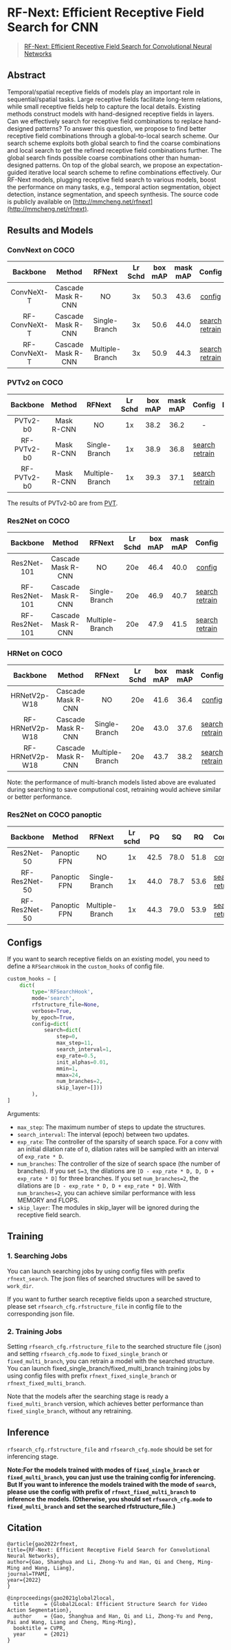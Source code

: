 # RF-Next: Efficient Receptive Field Search for CNN

> [RF-Next: Efficient Receptive Field Search for Convolutional Neural Networks](http://mftp.mmcheng.net/Papers/22TPAMI-ActionSeg.pdf)

<!-- [ALGORITHM] -->

## Abstract

Temporal/spatial receptive fields of models play an important role in sequential/spatial tasks. Large receptive fields facilitate long-term relations, while small receptive fields help to capture the local details. Existing methods construct models with hand-designed receptive fields in layers. Can we effectively search for receptive field combinations to replace hand-designed patterns? To answer this question, we propose to find better receptive field combinations through a global-to-local search scheme. Our search scheme exploits both global search to find the coarse combinations and local search to get the refined receptive field combinations further. The global search finds possible coarse combinations other than human-designed patterns. On top of the global search, we propose an expectation-guided iterative local search scheme to refine combinations effectively. Our RF-Next models, plugging receptive field search to various models, boost the performance on many tasks, e.g., temporal action segmentation, object detection, instance segmentation, and speech synthesis.
The source code is publicly available on [http://mmcheng.net/rfnext](http://mmcheng.net/rfnext).

## Results and Models

### ConvNext on COCO

|   Backbone    |       Method       |     RFNext      | Lr Schd | box mAP | mask mAP |                                                                                                                                                                             Config                                                                                                                                                                              |                                                                                                                                                                                                                                                                                                                                    Download                                                                                                                                                                                                                                                                                                                                    |
| :-----------: | :----------------: | :-------------: | :-----: | :-----: | :------: | :-------------------------------------------------------------------------------------------------------------------------------------------------------------------------------------------------------------------------------------------------------------------------------------------------------------------------------------------------------------: | :----------------------------------------------------------------------------------------------------------------------------------------------------------------------------------------------------------------------------------------------------------------------------------------------------------------------------------------------------------------------------------------------------------------------------------------------------------------------------------------------------------------------------------------------------------------------------------------------------------------------------------------------------------------------------: |
|  ConvNeXt-T   | Cascade Mask R-CNN |       NO        |   3x    |  50.3   |   43.6   |                                                                                                             [config](https://github.com/open-mmlab/mmdetection/blob/master/configs/convnext/mask_rcnn_convnext-t_p4_w7_fpn_fp16_ms-crop_3x_coco.py)                                                                                                             |                                                                                                                                   [model](https://download.openmmlab.com/mmdetection/v2.0/convnext/mask_rcnn_convnext-t_p4_w7_fpn_fp16_ms-crop_3x_coco/mask_rcnn_convnext-t_p4_w7_fpn_fp16_ms-crop_3x_coco_20220426_154953-050731f4.pth) \| [log](https://download.openmmlab.com/mmdetection/v2.0/convnext/mask_rcnn_convnext-t_p4_w7_fpn_fp16_ms-crop_3x_coco/mask_rcnn_convnext-t_p4_w7_fpn_fp16_ms-crop_3x_coco_20220426_154953.log.json)                                                                                                                                   |
| RF-ConvNeXt-T | Cascade Mask R-CNN |  Single-Branch  |   3x    |  50.6   |   44.0   | [search](https://github.com/open-mmlab/mmdetection/tree/master/configs/rfnext/rfnext_search_cascade_mask_rcnn_convnext-t_p4_w7_fpn_giou_4conv1f_fp16_ms-crop_3x_coco.py) [retrain](https://github.com/open-mmlab/mmdetection/tree/master/configs/rfnext/rfnext_fixed_single_branch_cascade_mask_rcnn_convnext-t_p4_w7_fpn_giou_4conv1f_fp16_ms-crop_3x_coco.py) | [model](https://download.openmmlab.com/mmdetection/v2.0/rfnext/rfnext_fixed_single_branch_cascade_mask_rcnn_convnext_tiny_patch4_window7_mstrain_480-800_giou_4conv1f_adamw_3x_coco_in1k/rfnext_fixed_single_branch_cascade_mask_rcnn_convnext_tiny_patch4_window7_mstrain_480-800_giou_4conv1f_adamw_3x_coco_in1k-71aeb991.pth) \| [log](https://download.openmmlab.com/mmdetection/v2.0/rfnext/rfnext_fixed_single_branch_cascade_mask_rcnn_convnext_tiny_patch4_window7_mstrain_480-800_giou_4conv1f_adamw_3x_coco_in1k/rfnext_fixed_single_branch_cascade_mask_rcnn_convnext_tiny_patch4_window7_mstrain_480-800_giou_4conv1f_adamw_3x_coco_in1k_20220131_091748.log.json) |
| RF-ConvNeXt-T | Cascade Mask R-CNN | Multiple-Branch |   3x    |  50.9   |   44.3   | [search](https://github.com/open-mmlab/mmdetection/tree/master/configs/rfnext/rfnext_search_cascade_mask_rcnn_convnext-t_p4_w7_fpn_giou_4conv1f_fp16_ms-crop_3x_coco.py) [retrain](https://github.com/open-mmlab/mmdetection/tree/master/configs/rfnext/rfnext_fixed_multi_branch_cascade_mask_rcnn_convnext-t_p4_w7_fpn_giou_4conv1f_fp16_ms-crop_3x_coco.py)  |                           [model](https://download.openmmlab.com/mmdetection/v2.0/rfnext/rfnext_search_cascade_mask_rcnn_convnext_tiny_patch4_window7_mstrain_480-800_giou_4conv1f_adamw_3x_coco_in1k/rfnext_search_cascade_mask_rcnn_convnext_tiny_patch4_window7_mstrain_480-800_giou_4conv1f_adamw_3x_coco_in1k-f47db42b.pth) \| [log](https://download.openmmlab.com/mmdetection/v2.0/rfnext/rfnext_search_cascade_mask_rcnn_convnext_tiny_patch4_window7_mstrain_480-800_giou_4conv1f_adamw_3x_coco_in1k/rfnext_search_cascade_mask_rcnn_convnext_tiny_patch4_window7_mstrain_480-800_giou_4conv1f_adamw_3x_coco_in1k_20220128_200900.log.json)                           |

### PVTv2 on COCO

|  Backbone   |   Method   |     RFNext      | Lr Schd | box mAP | mask mAP |                                                                                                                                   Config                                                                                                                                    |                                                                                                                                                                                                    Download                                                                                                                                                                                                    |
| :---------: | :--------: | :-------------: | :-----: | :-----: | :------: | :-------------------------------------------------------------------------------------------------------------------------------------------------------------------------------------------------------------------------------------------------------------------------: | :------------------------------------------------------------------------------------------------------------------------------------------------------------------------------------------------------------------------------------------------------------------------------------------------------------------------------------------------------------------------------------------------------------: |
|  PVTv2-b0   | Mask R-CNN |       NO        |   1x    |  38.2   |   36.2   |                                                                                                                                      -                                                                                                                                      |                                                                                                                                                                                                       -                                                                                                                                                                                                        |
| RF-PVTv2-b0 | Mask R-CNN |  Single-Branch  |   1x    |  38.9   |   36.8   | [search](https://github.com/open-mmlab/mmdetection/tree/master/configs/rfnext/rfnext_search_mask_rcnn_pvtv2-b0_fpn_1x_coco.py) [retrain](https://github.com/open-mmlab/mmdetection/tree/master/configs/rfnext/rfnext_fixed_single_branch_mask_rcnn_pvtv2-b0_fpn_1x_coco.py) | [model](https://download.openmmlab.com/mmdetection/v2.0/rfnext/rfnext_fixed_single_branch_mask_rcnn_pvtv2-b0_fpn_1x_coco/rfnext_fixed_single_branch_mask_rcnn_pvtv2-b0_fpn_1x_coco-7b25d72e.pth) \| [log](https://download.openmmlab.com/mmdetection/v2.0/rfnext/rfnext_fixed_single_branch_mask_rcnn_pvtv2-b0_fpn_1x_coco/rfnext_fixed_single_branch_mask_rcnn_pvtv2-b0_fpn_1x_coco_20221120_213845.log.json) |
| RF-PVTv2-b0 | Mask R-CNN | Multiple-Branch |   1x    |  39.3   |   37.1   | [search](https://github.com/open-mmlab/mmdetection/tree/master/configs/rfnext/rfnext_search_mask_rcnn_pvtv2-b0_fpn_1x_coco.py) [retrain](https://github.com/open-mmlab/mmdetection/tree/master/configs/rfnext/rfnext_fixed_multi_branch_mask_rcnn_pvtv2-b0_fpn_1x_coco.py)  |                           [model](https://download.openmmlab.com/mmdetection/v2.0/rfnext/rfnext_search_mask_rcnn_pvtv2-b0_fpn_1x_coco/rfnext_search_mask_rcnn_pvtv2-b0_fpn_1x_coco-dc8fd5de.pth) \| [log](https://download.openmmlab.com/mmdetection/v2.0/rfnext/rfnext_search_mask_rcnn_pvtv2-b0_fpn_1x_coco/rfnext_search_mask_rcnn_pvtv2-b0_fpn_1x_coco_20221119_204703.log.json)                           |

The results of PVTv2-b0 are from [PVT](https://github.com/whai362/PVT/tree/v2/detection).

### Res2Net on COCO

|    Backbone    |       Method       |     RFNext      | Lr Schd | box mAP | mask mAP |                                                                                                                                           Config                                                                                                                                           |                                                                                                                                                                                                                  Download                                                                                                                                                                                                                  |
| :------------: | :----------------: | :-------------: | :-----: | :-----: | :------: | :----------------------------------------------------------------------------------------------------------------------------------------------------------------------------------------------------------------------------------------------------------------------------------------: | :----------------------------------------------------------------------------------------------------------------------------------------------------------------------------------------------------------------------------------------------------------------------------------------------------------------------------------------------------------------------------------------------------------------------------------------: |
|  Res2Net-101   | Cascade Mask R-CNN |       NO        |   20e   |  46.4   |   40.0   |                                                                                  [config](https://github.com/open-mmlab/mmdetection/tree/master/configs/res2net/cascade_mask_rcnn_r2_101_fpn_20e_coco.py)                                                                                  |                                                      [model](https://download.openmmlab.com/mmdetection/v2.0/res2net/cascade_mask_rcnn_r2_101_fpn_20e_coco/cascade_mask_rcnn_r2_101_fpn_20e_coco-8a7b41e1.pth) \| [log](https://download.openmmlab.com/mmdetection/v2.0/res2net/cascade_mask_rcnn_r2_101_fpn_20e_coco/cascade_mask_rcnn_r2_101_fpn_20e_coco_20200515_091645.log.json)                                                      |
| RF-Res2Net-101 | Cascade Mask R-CNN |  Single-Branch  |   20e   |  46.9   |   40.7   | [search](https://github.com/open-mmlab/mmdetection/tree/master/configs/rfnext/rfnext_search_cascade_mask_rcnn_r2_101_fpn_20e_coco.py)  [retrain](https://github.com/open-mmlab/mmdetection/tree/master/configs/rfnext/rfnext_fixed_single_branch_cascade_mask_rcnn_r2_101_fpn_20e_coco.py) | [model](https://download.openmmlab.com/mmdetection/v2.0/rfnext/rfnext_fixed_single_branch_cascade_mask_rcnn_r2_101_fpn_20e_coco/rfnext_fixed_single_branch_cascade_mask_rcnn_r2_101_fpn_20e_coco-e22d5257.pth) \| [log](https://download.openmmlab.com/mmdetection/v2.0/rfnext/rfnext_fixed_single_branch_cascade_mask_rcnn_r2_101_fpn_20e_coco/rfnext_fixed_single_branch_cascade_mask_rcnn_r2_101_fpn_20e_coco_20220402_141321.log.json) |
| RF-Res2Net-101 | Cascade Mask R-CNN | Multiple-Branch |   20e   |  47.9   |   41.5   | [search](https://github.com/open-mmlab/mmdetection/tree/master/configs/rfnext/rfnext_search_cascade_mask_rcnn_r2_101_fpn_20e_coco.py)  [retrain](https://github.com/open-mmlab/mmdetection/tree/master/configs/rfnext/rfnext_fixed_multi_branch_cascade_mask_rcnn_r2_101_fpn_20e_coco.py)  |                           [model](https://download.openmmlab.com/mmdetection/v2.0/rfnext/rfnext_search_cascade_mask_rcnn_r2_101_fpn_20e_coco/rfnext_search_cascade_mask_rcnn_r2_101_fpn_20e_coco-e17510a0.pth) \| [log](https://download.openmmlab.com/mmdetection/v2.0/rfnext/rfnext_search_cascade_mask_rcnn_r2_101_fpn_20e_coco/rfnext_search_cascade_mask_rcnn_r2_101_fpn_20e_coco_20220327_221419.log.json)                           |

### HRNet on COCO

|    Backbone     |       Method       |     RFNext      | Lr Schd | box mAP | mask mAP |                                                                                                                                                Config                                                                                                                                                 |                                                                                                                                                                                                                      Download                                                                                                                                                                                                                      |
| :-------------: | :----------------: | :-------------: | :-----: | :-----: | :------: | :---------------------------------------------------------------------------------------------------------------------------------------------------------------------------------------------------------------------------------------------------------------------------------------------------: | :------------------------------------------------------------------------------------------------------------------------------------------------------------------------------------------------------------------------------------------------------------------------------------------------------------------------------------------------------------------------------------------------------------------------------------------------: |
|  HRNetV2p-W18   | Cascade Mask R-CNN |       NO        |   20e   |  41.6   |   36.4   |                                                                                       [config](https://github.com/open-mmlab/mmdetection/tree/master/configs/hrnet/cascade_mask_rcnn_hrnetv2p_w18_20e_coco.py)                                                                                        |                                                   [model](https://download.openmmlab.com/mmdetection/v2.0/hrnet/cascade_mask_rcnn_hrnetv2p_w18_20e_coco/cascade_mask_rcnn_hrnetv2p_w18_20e_coco_20200210-b543cd2b.pth) \| [log](https://download.openmmlab.com/mmdetection/v2.0/hrnet/cascade_mask_rcnn_hrnetv2p_w18_20e_coco/cascade_mask_rcnn_hrnetv2p_w18_20e_coco_20200210_093149.log.json)                                                    |
| RF-HRNetV2p-W18 | Cascade Mask R-CNN |  Single-Branch  |   20e   |  43.0   |   37.6   | [search](https://github.com/open-mmlab/mmdetection/tree/master/configs/rfnext/rfsearched_search_cascade_mask_rcnn_hrnetv2p_w18_20e_coco.py) [retrain](https://github.com/open-mmlab/mmdetection/tree/master/configs/rfnext/rfsearched_fixed_single_branch_cascade_mask_rcnn_hrnetv2p_w18_20e_coco.py) | [model](https://download.openmmlab.com/mmdetection/v2.0/rfnext/rfnext_fixed_single_branch_cascade_mask_rcnn_hrnetv2p_w18_20e_coco/rfnext_fixed_single_branch_cascade_mask_rcnn_hrnetv2p_w18_20e_coco-682f121d.pth) \| [log](https://download.openmmlab.com/mmdetection/v2.0/rfnext/rfnext_fixed_single_branch_cascade_mask_rcnn_hrnetv2p_w18_20e_coco/rfnext_fixed_single_branch_cascade_mask_rcnn_hrnetv2p_w18_20e_coco_20221118_141400.log.json) |
| RF-HRNetV2p-W18 | Cascade Mask R-CNN | Multiple-Branch |   20e   |  43.7   |   38.2   | [search](https://github.com/open-mmlab/mmdetection/tree/master/configs/rfnext/rfsearched_search_cascade_mask_rcnn_hrnetv2p_w18_20e_coco.py) [retrain](https://github.com/open-mmlab/mmdetection/tree/master/configs/rfnext/rfsearched_fixed_multi_branch_cascade_mask_rcnn_hrnetv2p_w18_20e_coco.py)  |                           [model](https://download.openmmlab.com/mmdetection/v2.0/rfnext/rfnext_search_cascade_mask_rcnn_hrnetv2p_w18_20e_coco/rfnext_search_cascade_mask_rcnn_hrnetv2p_w18_20e_coco-7b9c7885.pth) \| [log](https://download.openmmlab.com/mmdetection/v2.0/rfnext/rfnext_search_cascade_mask_rcnn_hrnetv2p_w18_20e_coco/rfnext_search_cascade_mask_rcnn_hrnetv2p_w18_20e_coco_20221115_230113.log.json)                           |

Note: the performance of multi-branch models listed above are evaluated during searching to save computional cost, retraining would achieve similar or better performance.

### Res2Net on COCO panoptic

|   Backbone    |    Method    |     RFNext      | Lr schd |  PQ  |  SQ  |  RQ  |                                                                                                                                        Config                                                                                                                                         |                                                                                                                                                                                                              Download                                                                                                                                                                                                              |
| :-----------: | :----------: | :-------------: | :-----: | :--: | :--: | :--: | :-----------------------------------------------------------------------------------------------------------------------------------------------------------------------------------------------------------------------------------------------------------------------------------: | :--------------------------------------------------------------------------------------------------------------------------------------------------------------------------------------------------------------------------------------------------------------------------------------------------------------------------------------------------------------------------------------------------------------------------------: |
|  Res2Net-50   | Panoptic FPN |       NO        |   1x    | 42.5 | 78.0 | 51.8 |                                                                              [config](https://github.com/open-mmlab/mmdetection/tree/master/configs/panoptic_fpn/panoptic_fpn_r2_50_fpn_fp16_1x_coco.py)                                                                              |                                                                                                                                                                                                      [model](<>) \| [log](<>)                                                                                                                                                                                                      |
| RF-Res2Net-50 | Panoptic FPN |  Single-Branch  |   1x    | 44.0 | 78.7 | 53.6 | [search](https://github.com/open-mmlab/mmdetection/tree/master/configs/rfnext/rfnext_search_panoptic_fpn_r2_50_fpn_fp16_1x_coco.py) [retrain](https://github.com/open-mmlab/mmdetection/tree/master/configs/rfnext/rfnext_fixed_single_branch_panoptic_fpn_r2_50_fpn_fp16_1x_coco.py) | [model](https://download.openmmlab.com/mmdetection/v2.0/rfnext/rfnext_fixed_single_branch_panoptic_fpn_r2_50_fpn_fp16_1x_coco/rfnext_fixed_single_branch_panoptic_fpn_r2_50_fpn_fp16_1x_coco-52181d5b.pth) \| [log](https://download.openmmlab.com/mmdetection/v2.0/rfnext/rfnext_fixed_single_branch_panoptic_fpn_r2_50_fpn_fp16_1x_coco/rfnext_fixed_single_branch_panoptic_fpn_r2_50_fpn_fp16_1x_coco_20221115_152436.log.json) |
| RF-Res2Net-50 | Panoptic FPN | Multiple-Branch |   1x    | 44.3 | 79.0 | 53.9 | [search](https://github.com/open-mmlab/mmdetection/tree/master/configs/rfnext/rfnext_search_panoptic_fpn_r2_50_fpn_fp16_1x_coco.py) [retrain](https://github.com/open-mmlab/mmdetection/tree/master/configs/rfnext/rfnext_fixed_multi_branch_panoptic_fpn_r2_50_fpn_fp16_1x_coco.py)  |                           [model](https://download.openmmlab.com/mmdetection/v2.0/rfnext/rfnext_search_panoptic_fpn_r2_50_fpn_fp16_1x_coco/rfnext_search_panoptic_fpn_r2_50_fpn_fp16_1x_coco-34a893a0.pth) \| [log](https://download.openmmlab.com/mmdetection/v2.0/rfnext/rfnext_search_panoptic_fpn_r2_50_fpn_fp16_1x_coco/rfnext_search_panoptic_fpn_r2_50_fpn_fp16_1x_coco_20221114_224722.log.json)                           |

## Configs

If you want to search receptive fields on an existing model, you need to define a `RFSearchHook` in the `custom_hooks` of config file.

```python
custom_hooks = [
    dict(
        type='RFSearchHook',
        mode='search',
        rfstructure_file=None,
        verbose=True,
        by_epoch=True,
        config=dict(
            search=dict(
                step=0,
                max_step=11,
                search_interval=1,
                exp_rate=0.5,
                init_alphas=0.01,
                mmin=1,
                mmax=24,
                num_branches=2,
                skip_layer=[]))
        ),
]
```

Arguments:

- `max_step`: The maximum number of steps to update the structures.
- `search_interval`: The interval (epoch) between two updates.
- `exp_rate`:  The controller of the sparsity of search space. For a conv with an initial dilation rate of `D`, dilation rates will be sampled with an interval of `exp_rate * D`.
- `num_branches`: The controller of the size of search space (the number of branches). If you set `S=3`, the dilations are `[D - exp_rate * D, D, D + exp_rate * D]` for three branches. If you set `num_branches=2`, the dilations are `[D - exp_rate * D, D + exp_rate * D]`. With `num_branches=2`, you can achieve similar performance with less MEMORY and FLOPS.
- `skip_layer`: The modules in skip_layer will be ignored during the receptive field search.

## Training

### 1. Searching Jobs

You can launch searching jobs by using config files with prefix `rfnext_search`. The json files of searched structures will be saved to `work_dir`.

If you want to further search receptive fields upon a searched structure, please set `rfsearch_cfg.rfstructure_file` in config file to the corresponding json file.

### 2. Training Jobs

Setting `rfsearch_cfg.rfstructure_file` to the searched structure file (.json) and setting `rfsearch_cfg.mode` to `fixed_single_branch` or `fixed_multi_branch`, you can retrain a model with the searched structure.
You can launch fixed_single_branch/fixed_multi_branch training jobs by using config files with prefix `rfnext_fixed_single_branch` or `rfnext_fixed_multi_branch`.

Note that the models after the searching stage is ready a `fixed_multi_branch` version, which achieves better performance than `fixed_single_branch`, without any retraining.

## Inference

`rfsearch_cfg.rfstructure_file` and `rfsearch_cfg.mode` should be set for inferencing stage.

**Note:For the models trained with modes of `fixed_single_branch` or `fixed_multi_branch`, you can just use the training config for inferencing.**
**But If you want to inference the models trained with the mode of `search`, please use the config with prefix of `rfnext_fixed_multi_branch` to inference the models. (Otherwise, you should set `rfsearch_cfg.mode` to `fixed_multi_branch` and set the searched rfstructure_file.)**

## Citation

```
@article{gao2022rfnext,
title={RF-Next: Efficient Receptive Field Search for Convolutional Neural Networks},
author={Gao, Shanghua and Li, Zhong-Yu and Han, Qi and Cheng, Ming-Ming and Wang, Liang},
journal=TPAMI,
year={2022}
}

@inproceedings{gao2021global2local,
  title     = {Global2Local: Efficient Structure Search for Video Action Segmentation},
  author    = {Gao, Shanghua and Han, Qi and Li, Zhong-Yu and Peng, Pai and Wang, Liang and Cheng, Ming-Ming},
  booktitle = CVPR,
  year      = {2021}
}
```
